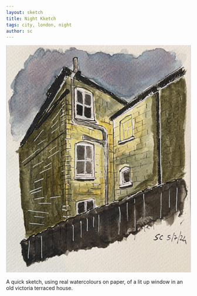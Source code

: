 ```yaml
---
layout: sketch
title: Night Kketch
tags: city, london, night
author: sc
---
```


![Kendoa at night](/img/sketches/kendoa_at_night.jpg)

A quick sketch, using real watercolours on paper, of a lit up window in an old victoria terraced house.
